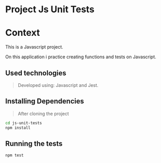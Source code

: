 # Project Js Unit Tests

# Context
This is a Javascript project.

On this application i practice creating functions and tests on Javascript.

## Used technologies

> Developed using: Javascript and Jest.

## Installing Dependencies

> After cloning the project

```bash
cd js-unit-tests
npm install
```

## Running the tests

  ```
  npm test
  ```
